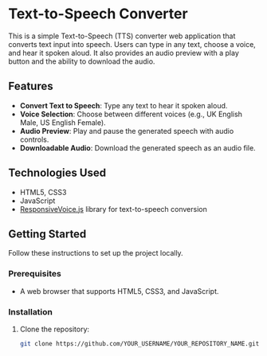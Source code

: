 # Text-to-Speech Converter

This is a simple Text-to-Speech (TTS) converter web application that converts text input into speech. Users can type in any text, choose a voice, and hear it spoken aloud. It also provides an audio preview with a play button and the ability to download the audio.

## Features

- **Convert Text to Speech**: Type any text to hear it spoken aloud.
- **Voice Selection**: Choose between different voices (e.g., UK English Male, US English Female).
- **Audio Preview**: Play and pause the generated speech with audio controls.
- **Downloadable Audio**: Download the generated speech as an audio file.

## Technologies Used

- HTML5, CSS3
- JavaScript
- [ResponsiveVoice.js](https://responsivevoice.org/) library for text-to-speech conversion

## Getting Started

Follow these instructions to set up the project locally.

### Prerequisites

- A web browser that supports HTML5, CSS3, and JavaScript.

### Installation

1. Clone the repository:
   ```bash
   git clone https://github.com/YOUR_USERNAME/YOUR_REPOSITORY_NAME.git

